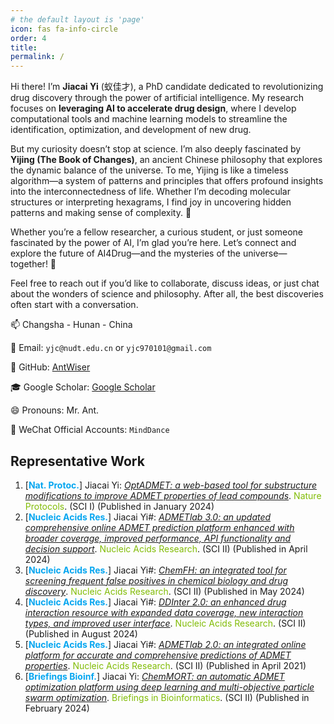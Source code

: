 ```yaml
---
# the default layout is 'page'
icon: fas fa-info-circle
order: 4
title: 
permalink: /
---
```


Hi there! I’m **Jiacai Yi** (蚁佳才), a PhD candidate dedicated to revolutionizing drug discovery through the power of artificial intelligence. My research focuses on **leveraging AI to accelerate drug design**, where I develop computational tools and machine learning models to streamline the identification, optimization, and development of new drug.  

But my curiosity doesn’t stop at science. I’m also deeply fascinated by **Yijing (The Book of Changes)**, an ancient Chinese philosophy that explores the dynamic balance of the universe. To me, Yijing is like a timeless algorithm—a system of patterns and principles that offers profound insights into the interconnectedness of life. Whether I’m decoding molecular structures or interpreting hexagrams, I find joy in uncovering hidden patterns and making sense of complexity. 👀

Whether you’re a fellow researcher, a curious student, or just someone fascinated by the power of AI, I’m glad you’re here. Let’s connect and explore the future of AI4Drug—and the mysteries of the universe— together!  🚀

Feel free to reach out if you’d like to collaborate, discuss ideas, or just chat about the wonders of science and philosophy. After all, the best discoveries often start with a conversation.

📫 Changsha - Hunan - China

📧 Email: `yjc@nudt.edu.cn` or `yjc970101@gmail.com`

🔧 GitHub: [AntWiser](https://github.com/antwiser)

🎓 Google Scholar: [Google Scholar](https://scholar.google.com.hk/citations?user=jkrVys8AAAAJ)

😄 Pronouns: Mr. Ant.

📢 WeChat Official Accounts: `MindDance`

## Representative Work

1. [<strong style="color: #05A6F0">Nat. Protoc.</strong>] Jiacai Yi: *<u>OptADMET: a web-based tool for substructure modifications to improve ADMET properties of lead compounds</u>*. <span style="color: #81BC06">Nature Protocols</span>. (SCI Ⅰ) (Published in January 2024)
2. [<strong style="color: #05A6F0">Nucleic Acids Res.</strong>] Jiacai Yi#: *<u>ADMETlab 3.0: an updated comprehensive online ADMET prediction platform enhanced with broader coverage, improved performance, API functionality and decision support</u>*. <span style="color: #81BC06">Nucleic Acids Research</span>. (SCI Ⅱ) (Published in April 2024)
3. [<strong style="color: #05A6F0">Nucleic Acids Res.</strong>] Jiacai Yi#: *<u>ChemFH: an integrated tool for screening frequent false positives in chemical biology and drug discovery</u>*. <span style="color: #81BC06">Nucleic Acids Research</span>. (SCI Ⅱ) (Published in May 2024)
4. [<strong style="color: #05A6F0">Nucleic Acids Res.</strong>] Jiacai Yi#: *<u>DDInter 2.0: an enhanced drug interaction resource with expanded data coverage, new interaction types, and improved user interface</u>*. <span style="color: #81BC06">Nucleic Acids Research</span>. (SCI Ⅱ) (Published in August 2024)
5. [<strong style="color: #05A6F0">Nucleic Acids Res.</strong>] Jiacai Yi#: *<u>ADMETlab 2.0: an integrated online platform for accurate and comprehensive predictions of ADMET properties</u>*. <span style="color: #81BC06">Nucleic Acids Research</span>. (SCI Ⅱ) (Published in April 2021)
6. [<strong style="color: #05A6F0">Briefings Bioinf.</strong>] Jiacai Yi: *<u>ChemMORT: an automatic ADMET optimization platform using deep learning and multi-objective particle swarm optimization</u>*. <span style="color: #81BC06">Briefings in Bioinformatics</span>. (SCI Ⅱ) (Published in February 2024)